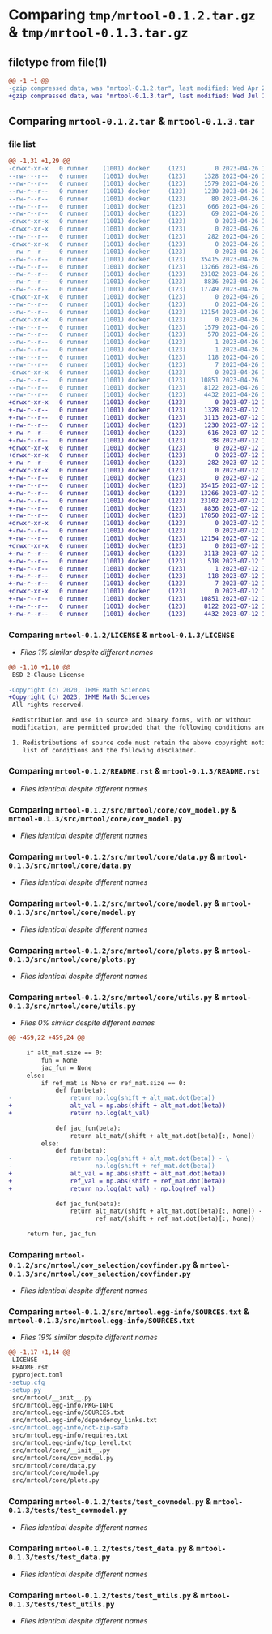 # Comparing `tmp/mrtool-0.1.2.tar.gz` & `tmp/mrtool-0.1.3.tar.gz`

## filetype from file(1)

```diff
@@ -1 +1 @@
-gzip compressed data, was "mrtool-0.1.2.tar", last modified: Wed Apr 26 18:55:07 2023, max compression
+gzip compressed data, was "mrtool-0.1.3.tar", last modified: Wed Jul 12 17:07:29 2023, max compression
```

## Comparing `mrtool-0.1.2.tar` & `mrtool-0.1.3.tar`

### file list

```diff
@@ -1,31 +1,29 @@
-drwxr-xr-x   0 runner    (1001) docker     (123)        0 2023-04-26 18:55:07.990967 mrtool-0.1.2/
--rw-r--r--   0 runner    (1001) docker     (123)     1328 2023-04-26 18:54:05.000000 mrtool-0.1.2/LICENSE
--rw-r--r--   0 runner    (1001) docker     (123)     1579 2023-04-26 18:55:07.990967 mrtool-0.1.2/PKG-INFO
--rw-r--r--   0 runner    (1001) docker     (123)     1230 2023-04-26 18:54:05.000000 mrtool-0.1.2/README.rst
--rw-r--r--   0 runner    (1001) docker     (123)       80 2023-04-26 18:54:05.000000 mrtool-0.1.2/pyproject.toml
--rw-r--r--   0 runner    (1001) docker     (123)      666 2023-04-26 18:55:07.994967 mrtool-0.1.2/setup.cfg
--rw-r--r--   0 runner    (1001) docker     (123)       69 2023-04-26 18:54:05.000000 mrtool-0.1.2/setup.py
-drwxr-xr-x   0 runner    (1001) docker     (123)        0 2023-04-26 18:55:07.986967 mrtool-0.1.2/src/
-drwxr-xr-x   0 runner    (1001) docker     (123)        0 2023-04-26 18:55:07.986967 mrtool-0.1.2/src/mrtool/
--rw-r--r--   0 runner    (1001) docker     (123)      282 2023-04-26 18:54:05.000000 mrtool-0.1.2/src/mrtool/__init__.py
-drwxr-xr-x   0 runner    (1001) docker     (123)        0 2023-04-26 18:55:07.990967 mrtool-0.1.2/src/mrtool/core/
--rw-r--r--   0 runner    (1001) docker     (123)        0 2023-04-26 18:54:05.000000 mrtool-0.1.2/src/mrtool/core/__init__.py
--rw-r--r--   0 runner    (1001) docker     (123)    35415 2023-04-26 18:54:05.000000 mrtool-0.1.2/src/mrtool/core/cov_model.py
--rw-r--r--   0 runner    (1001) docker     (123)    13266 2023-04-26 18:54:05.000000 mrtool-0.1.2/src/mrtool/core/data.py
--rw-r--r--   0 runner    (1001) docker     (123)    23102 2023-04-26 18:54:05.000000 mrtool-0.1.2/src/mrtool/core/model.py
--rw-r--r--   0 runner    (1001) docker     (123)     8836 2023-04-26 18:54:05.000000 mrtool-0.1.2/src/mrtool/core/plots.py
--rw-r--r--   0 runner    (1001) docker     (123)    17749 2023-04-26 18:54:05.000000 mrtool-0.1.2/src/mrtool/core/utils.py
-drwxr-xr-x   0 runner    (1001) docker     (123)        0 2023-04-26 18:55:07.990967 mrtool-0.1.2/src/mrtool/cov_selection/
--rw-r--r--   0 runner    (1001) docker     (123)        0 2023-04-26 18:54:05.000000 mrtool-0.1.2/src/mrtool/cov_selection/__init__.py
--rw-r--r--   0 runner    (1001) docker     (123)    12154 2023-04-26 18:54:05.000000 mrtool-0.1.2/src/mrtool/cov_selection/covfinder.py
-drwxr-xr-x   0 runner    (1001) docker     (123)        0 2023-04-26 18:55:07.990967 mrtool-0.1.2/src/mrtool.egg-info/
--rw-r--r--   0 runner    (1001) docker     (123)     1579 2023-04-26 18:55:07.000000 mrtool-0.1.2/src/mrtool.egg-info/PKG-INFO
--rw-r--r--   0 runner    (1001) docker     (123)      570 2023-04-26 18:55:07.000000 mrtool-0.1.2/src/mrtool.egg-info/SOURCES.txt
--rw-r--r--   0 runner    (1001) docker     (123)        1 2023-04-26 18:55:07.000000 mrtool-0.1.2/src/mrtool.egg-info/dependency_links.txt
--rw-r--r--   0 runner    (1001) docker     (123)        1 2023-04-26 18:54:13.000000 mrtool-0.1.2/src/mrtool.egg-info/not-zip-safe
--rw-r--r--   0 runner    (1001) docker     (123)      118 2023-04-26 18:55:07.000000 mrtool-0.1.2/src/mrtool.egg-info/requires.txt
--rw-r--r--   0 runner    (1001) docker     (123)        7 2023-04-26 18:55:07.000000 mrtool-0.1.2/src/mrtool.egg-info/top_level.txt
-drwxr-xr-x   0 runner    (1001) docker     (123)        0 2023-04-26 18:55:07.990967 mrtool-0.1.2/tests/
--rw-r--r--   0 runner    (1001) docker     (123)    10851 2023-04-26 18:54:05.000000 mrtool-0.1.2/tests/test_covmodel.py
--rw-r--r--   0 runner    (1001) docker     (123)     8122 2023-04-26 18:54:05.000000 mrtool-0.1.2/tests/test_data.py
--rw-r--r--   0 runner    (1001) docker     (123)     4432 2023-04-26 18:54:05.000000 mrtool-0.1.2/tests/test_utils.py
+drwxr-xr-x   0 runner    (1001) docker     (123)        0 2023-07-12 17:07:29.244793 mrtool-0.1.3/
+-rw-r--r--   0 runner    (1001) docker     (123)     1328 2023-07-12 17:06:30.000000 mrtool-0.1.3/LICENSE
+-rw-r--r--   0 runner    (1001) docker     (123)     3113 2023-07-12 17:07:29.244793 mrtool-0.1.3/PKG-INFO
+-rw-r--r--   0 runner    (1001) docker     (123)     1230 2023-07-12 17:06:30.000000 mrtool-0.1.3/README.rst
+-rw-r--r--   0 runner    (1001) docker     (123)      616 2023-07-12 17:06:30.000000 mrtool-0.1.3/pyproject.toml
+-rw-r--r--   0 runner    (1001) docker     (123)       38 2023-07-12 17:07:29.244793 mrtool-0.1.3/setup.cfg
+drwxr-xr-x   0 runner    (1001) docker     (123)        0 2023-07-12 17:07:29.240793 mrtool-0.1.3/src/
+drwxr-xr-x   0 runner    (1001) docker     (123)        0 2023-07-12 17:07:29.244793 mrtool-0.1.3/src/mrtool/
+-rw-r--r--   0 runner    (1001) docker     (123)      282 2023-07-12 17:06:30.000000 mrtool-0.1.3/src/mrtool/__init__.py
+drwxr-xr-x   0 runner    (1001) docker     (123)        0 2023-07-12 17:07:29.244793 mrtool-0.1.3/src/mrtool/core/
+-rw-r--r--   0 runner    (1001) docker     (123)        0 2023-07-12 17:06:30.000000 mrtool-0.1.3/src/mrtool/core/__init__.py
+-rw-r--r--   0 runner    (1001) docker     (123)    35415 2023-07-12 17:06:30.000000 mrtool-0.1.3/src/mrtool/core/cov_model.py
+-rw-r--r--   0 runner    (1001) docker     (123)    13266 2023-07-12 17:06:30.000000 mrtool-0.1.3/src/mrtool/core/data.py
+-rw-r--r--   0 runner    (1001) docker     (123)    23102 2023-07-12 17:06:30.000000 mrtool-0.1.3/src/mrtool/core/model.py
+-rw-r--r--   0 runner    (1001) docker     (123)     8836 2023-07-12 17:06:30.000000 mrtool-0.1.3/src/mrtool/core/plots.py
+-rw-r--r--   0 runner    (1001) docker     (123)    17850 2023-07-12 17:06:30.000000 mrtool-0.1.3/src/mrtool/core/utils.py
+drwxr-xr-x   0 runner    (1001) docker     (123)        0 2023-07-12 17:07:29.244793 mrtool-0.1.3/src/mrtool/cov_selection/
+-rw-r--r--   0 runner    (1001) docker     (123)        0 2023-07-12 17:06:30.000000 mrtool-0.1.3/src/mrtool/cov_selection/__init__.py
+-rw-r--r--   0 runner    (1001) docker     (123)    12154 2023-07-12 17:06:30.000000 mrtool-0.1.3/src/mrtool/cov_selection/covfinder.py
+drwxr-xr-x   0 runner    (1001) docker     (123)        0 2023-07-12 17:07:29.244793 mrtool-0.1.3/src/mrtool.egg-info/
+-rw-r--r--   0 runner    (1001) docker     (123)     3113 2023-07-12 17:07:29.000000 mrtool-0.1.3/src/mrtool.egg-info/PKG-INFO
+-rw-r--r--   0 runner    (1001) docker     (123)      518 2023-07-12 17:07:29.000000 mrtool-0.1.3/src/mrtool.egg-info/SOURCES.txt
+-rw-r--r--   0 runner    (1001) docker     (123)        1 2023-07-12 17:07:29.000000 mrtool-0.1.3/src/mrtool.egg-info/dependency_links.txt
+-rw-r--r--   0 runner    (1001) docker     (123)      118 2023-07-12 17:07:29.000000 mrtool-0.1.3/src/mrtool.egg-info/requires.txt
+-rw-r--r--   0 runner    (1001) docker     (123)        7 2023-07-12 17:07:29.000000 mrtool-0.1.3/src/mrtool.egg-info/top_level.txt
+drwxr-xr-x   0 runner    (1001) docker     (123)        0 2023-07-12 17:07:29.244793 mrtool-0.1.3/tests/
+-rw-r--r--   0 runner    (1001) docker     (123)    10851 2023-07-12 17:06:30.000000 mrtool-0.1.3/tests/test_covmodel.py
+-rw-r--r--   0 runner    (1001) docker     (123)     8122 2023-07-12 17:06:30.000000 mrtool-0.1.3/tests/test_data.py
+-rw-r--r--   0 runner    (1001) docker     (123)     4432 2023-07-12 17:06:30.000000 mrtool-0.1.3/tests/test_utils.py
```

### Comparing `mrtool-0.1.2/LICENSE` & `mrtool-0.1.3/LICENSE`

 * *Files 1% similar despite different names*

```diff
@@ -1,10 +1,10 @@
 BSD 2-Clause License
 
-Copyright (c) 2020, IHME Math Sciences
+Copyright (c) 2023, IHME Math Sciences
 All rights reserved.
 
 Redistribution and use in source and binary forms, with or without
 modification, are permitted provided that the following conditions are met:
 
 1. Redistributions of source code must retain the above copyright notice, this
    list of conditions and the following disclaimer.
```

### Comparing `mrtool-0.1.2/README.rst` & `mrtool-0.1.3/README.rst`

 * *Files identical despite different names*

### Comparing `mrtool-0.1.2/src/mrtool/core/cov_model.py` & `mrtool-0.1.3/src/mrtool/core/cov_model.py`

 * *Files identical despite different names*

### Comparing `mrtool-0.1.2/src/mrtool/core/data.py` & `mrtool-0.1.3/src/mrtool/core/data.py`

 * *Files identical despite different names*

### Comparing `mrtool-0.1.2/src/mrtool/core/model.py` & `mrtool-0.1.3/src/mrtool/core/model.py`

 * *Files identical despite different names*

### Comparing `mrtool-0.1.2/src/mrtool/core/plots.py` & `mrtool-0.1.3/src/mrtool/core/plots.py`

 * *Files identical despite different names*

### Comparing `mrtool-0.1.2/src/mrtool/core/utils.py` & `mrtool-0.1.3/src/mrtool/core/utils.py`

 * *Files 0% similar despite different names*

```diff
@@ -459,22 +459,24 @@
 
     if alt_mat.size == 0:
         fun = None
         jac_fun = None
     else:
         if ref_mat is None or ref_mat.size == 0:
             def fun(beta):
-                return np.log(shift + alt_mat.dot(beta))
+                alt_val = np.abs(shift + alt_mat.dot(beta))
+                return np.log(alt_val)
 
             def jac_fun(beta):
                 return alt_mat/(shift + alt_mat.dot(beta)[:, None])
         else:
             def fun(beta):
-                return np.log(shift + alt_mat.dot(beta)) - \
-                       np.log(shift + ref_mat.dot(beta))
+                alt_val = np.abs(shift + alt_mat.dot(beta))
+                ref_val = np.abs(shift + ref_mat.dot(beta))
+                return np.log(alt_val) - np.log(ref_val)
 
             def jac_fun(beta):
                 return alt_mat/(shift + alt_mat.dot(beta)[:, None]) - \
                        ref_mat/(shift + ref_mat.dot(beta)[:, None])
 
     return fun, jac_fun
```

### Comparing `mrtool-0.1.2/src/mrtool/cov_selection/covfinder.py` & `mrtool-0.1.3/src/mrtool/cov_selection/covfinder.py`

 * *Files identical despite different names*

### Comparing `mrtool-0.1.2/src/mrtool.egg-info/SOURCES.txt` & `mrtool-0.1.3/src/mrtool.egg-info/SOURCES.txt`

 * *Files 19% similar despite different names*

```diff
@@ -1,17 +1,14 @@
 LICENSE
 README.rst
 pyproject.toml
-setup.cfg
-setup.py
 src/mrtool/__init__.py
 src/mrtool.egg-info/PKG-INFO
 src/mrtool.egg-info/SOURCES.txt
 src/mrtool.egg-info/dependency_links.txt
-src/mrtool.egg-info/not-zip-safe
 src/mrtool.egg-info/requires.txt
 src/mrtool.egg-info/top_level.txt
 src/mrtool/core/__init__.py
 src/mrtool/core/cov_model.py
 src/mrtool/core/data.py
 src/mrtool/core/model.py
 src/mrtool/core/plots.py
```

### Comparing `mrtool-0.1.2/tests/test_covmodel.py` & `mrtool-0.1.3/tests/test_covmodel.py`

 * *Files identical despite different names*

### Comparing `mrtool-0.1.2/tests/test_data.py` & `mrtool-0.1.3/tests/test_data.py`

 * *Files identical despite different names*

### Comparing `mrtool-0.1.2/tests/test_utils.py` & `mrtool-0.1.3/tests/test_utils.py`

 * *Files identical despite different names*

